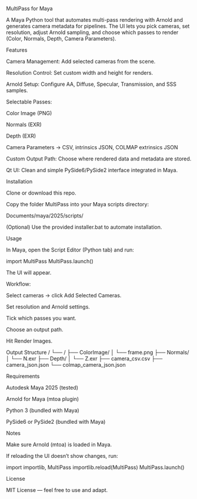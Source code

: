 MultiPass for Maya

A Maya Python tool that automates multi-pass rendering with Arnold and generates camera metadata for pipelines.
The UI lets you pick cameras, set resolution, adjust Arnold sampling, and choose which passes to render (Color, Normals, Depth, Camera Parameters).

Features

Camera Management: Add selected cameras from the scene.

Resolution Control: Set custom width and height for renders.

Arnold Setup: Configure AA, Diffuse, Specular, Transmission, and SSS samples.

Selectable Passes:

Color Image (PNG)

Normals (EXR)

Depth (EXR)

Camera Parameters → CSV, intrinsics JSON, COLMAP extrinsics JSON

Custom Output Path: Choose where rendered data and metadata are stored.

Qt UI: Clean and simple PySide6/PySide2 interface integrated in Maya.

Installation

Clone or download this repo.

Copy the folder MultiPass into your Maya scripts directory:

Documents/maya/2025/scripts/


(Optional) Use the provided installer.bat to automate installation.

Usage

In Maya, open the Script Editor (Python tab) and run:

import MultiPass
MultiPass.launch()


The UI will appear.

Workflow:

Select cameras → click Add Selected Cameras.

Set resolution and Arnold settings.

Tick which passes you want.

Choose an output path.

Hit Render Images.

Output Structure
<chosen path>/
   └── <camera name>/
       ├── ColorImage/
       │   └── frame.png
       ├── Normals/
       │   └── N.exr
       ├── Depth/
       │   └── Z.exr
       ├── camera_csv.csv
       ├── camera_json.json
       └── colmap_camera_json.json

Requirements

Autodesk Maya 2025 (tested)

Arnold for Maya (mtoa plugin)

Python 3 (bundled with Maya)

PySide6 or PySide2 (bundled with Maya)

Notes

Make sure Arnold (mtoa) is loaded in Maya.

If reloading the UI doesn’t show changes, run:

import importlib, MultiPass
importlib.reload(MultiPass)
MultiPass.launch()

License

MIT License — feel free to use and adapt.